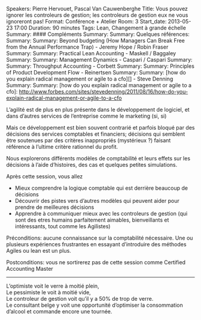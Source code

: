 Speakers: Pierre Hervouet, Pascal Van Cauwenberghe
Title: Vous pouvez ignorer les controleurs de gestion; les controleurs de gestion eux ne vous ignoreront pas!
Format: Conférence + Atelier
Room: 3
Start_date: 2013-05-23 17:00
Duration: 90 minutes
Tags: Lean, Changement à grande échelle
Summary: #### Compléments
Summary: 
Summary: Quelques références:
Summary: 
Summary: Beyond budgeting (How Managers Can Break Free from the Annual Performance Trap) - Jeremy Hope / Robin Fraser
Summary: 
Summary: Practical Lean Accounting - Maskell / Baggaley
Summary: 
Summary: Management Dynamics - Caspari / Caspari
Summary: 
Summary: Throughput Accounting - Corbett
Summary: 
Summary: Principles of Product Development Flow - Reinertsen
Summary: 
Summary: [how do you explain radical management or agile to a cfo][] - Steve Denning
Summary: 
Summary: [how do you explain radical management or agile to a cfo]: http://www.forbes.com/sites/stevedenning/2011/08/16/how-do-you-explain-radical-management-or-agile-to-a-cfo

L’agilité est de plus en plus présente dans le développement de logiciel, et dans d’autres services de l’entreprise comme le marketing (si, si)

Mais ce développement est bien souvent contrarié et parfois bloqué par des décisions des services comptables et financiers; décisions qui semblent être soutenues par des critères inappropriés (mystérieux ?) faisant référence à l’ultime critère rationnel du profit.

Nous explorerons différents modèles de comptabilité et leurs effets sur les décisions à l’aide d’histoires, des cas et quelques petites simulations.

Après cette session, vous allez

- Mieux comprendre la logique comptable qui est derrière beaucoup de décisions
- Découvrir des pistes vers d’autres modèles qui peuvent aider pour prendre de meilleures décisions
- Apprendre à communiquer mieux avec les controleurs de gestion (qui sont des etres humains parfaitement aimables, bienveillants et intéressants, tout comme les Agilistes)

Préconditions: aucune connaissance sur la comptabilité nécessaire. Une ou plusieurs expériences frustrantes en essayant d’introduire des méthodes Agiles ou lean est un plus.

Postconditions: vous ne sortirerez pas de cette session comme Certified Accounting Master

---

L’optimiste voit le verre à moitié plein,  
Le pessimiste le voit à moitié vide,  
Le controleur de gestion voit qu’il y a 50% de trop de verre.  
Le consultant belge y voit une opportunité d’optimiser la consommation d’alcool et commande encore une tournée.

